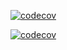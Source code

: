 [![codecov](https://coverage.dubizzlecloud.com/gle/olx:dubizzle:developers:mobile:ios/ios-dubizzle-shared/branch/develop/graph/badge.svg?token=SAveUgcl2s)](https://coverage.dubizzlecloud.com/gle/olx:dubizzle:developers:mobile:ios/ios-dubizzle-shared)

[![codecov](https://coverage.dubizzlecloud.com/gle/olx:dubizzle:developers:mobile:ios/ios-dubizzle-shared/branch/develop/graphs/commits.svg?token=SAveUgcl2s)](https://coverage.dubizzlecloud.com/gle/olx:dubizzle:developers:mobile:android/android-dubizzle-property)
